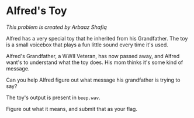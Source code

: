 # Alfred's Toy

*This problem is created by Arbaaz Shafiq*

Alfred has a very special toy that he inherited from his Grandfather. The toy is a small voicebox that plays a fun little sound every time it's used.

Alfred's Grandfather, a WWII Veteran, has now passed away, and Alfred want's to understand what the toy does. His mom thinks it's some kind of message.

Can you help Alfred figure out what message his grandfather is trying to say?

The toy's output is present in `beep.wav`.

Figure out what it means, and submit that as your flag.

